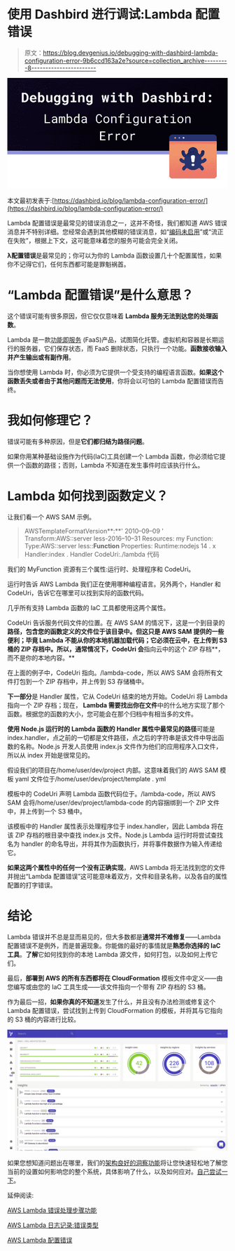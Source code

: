 # 使用 Dashbird 进行调试:Lambda 配置错误

> 原文：<https://blog.devgenius.io/debugging-with-dashbird-lambda-configuration-error-9b6ccd163a2e?source=collection_archive---------8----------------------->

![](img/922fa20b41f1e71ac488ba9c023a8f67.png)

本文最初发表于:[https://dashbird.io/blog/lambda-configuration-error/](https://dashbird.io/blog/lambda-configuration-error/)

Lambda 配置错误是最常见的错误消息之一，这并不奇怪，我们都知道 AWS 错误消息并不特别详细。您经常会遇到其他模糊的错误消息，如“[编码未启用](https://dashbird.io/blog/api-gateway-encoding-not-enabled/)”或“流正在失败”，根据上下文，这可能意味着您的服务可能会完全关闭。

**λ配置错误**是最常见的；你可以为你的 Lambda 函数设置几十个配置属性，如果你不记得它们，任何东西都可能是罪魁祸首。

# “Lambda 配置错误”是什么意思？

这个错误可能有很多原因，但它仅仅意味着 **Lambda 服务无法到达您的处理函数**。

Lambda 是一款[功能即服务](https://dashbird.io/blog/what-is-faas-function-as-a-service/) (FaaS)产品，试图简化托管。虚拟机和容器是长期运行的服务器，它们保存状态，而 FaaS 删除状态，只执行一个功能。**函数接收输入并产生输出或有副作用**。

当你想使用 Lambda 时，你必须为它提供一个受支持的编程语言函数。**如果这个函数丢失或者由于其他问题而无法使用**，你将会以可怕的 Lambda 配置错误而告终。

# 我如何修理它？

错误可能有多种原因，但是**它们都归结为路径问题**。

如果你用某种基础设施作为代码(IaC)工具创建一个 Lambda 函数，你必须给它提供一个函数的路径；否则，Lambda 不知道在发生事件时应该执行什么。

# Lambda 如何找到函数定义？

让我们看一个 AWS SAM 示例。

> AWSTemplateFormatVersion**:**' 2010–09–09 '
> Transform:AWS::server less-2016–10–31
> Resources:
> my Function:
> Type:AWS::server less::**Function** Properties:
> Runtime:nodejs 14 . x
> Handler:index . Handler
> CodeUri:./lambda 代码

我们的 MyFunction 资源有三个属性:运行时、处理程序和 CodeUri。

运行时告诉 AWS Lambda 我们正在使用哪种编程语言。另外两个，Handler 和 CodeUri，告诉它在哪里可以找到实际的函数代码。

几乎所有支持 Lambda 函数的 IaC 工具都使用这两个属性。

CodeUri 告诉服务代码文件的位置。在 AWS SAM 的情况下，这是一个到目录的**路径，包含您的函数定义的文件位于该目录中。但这只是 AWS SAM 提供的一些便利；毕竟 Lambda 不能从你的本地机器加载代码；**它必须在云中，在上传到 S3 桶的 ZIP 存档中**。所以，通常情况下，CodeUri 会**指向云中的这个 ZIP 存档**，而不是你的本地内容。**

在上面的例子中，CodeUri 指向。/lambda-code，所以 AWS SAM 会将所有文件打包到一个 ZIP 存档中，并上传到 S3 存储桶中。

**下一部分**是 Handler 属性，它从 CodeUri 结束的地方开始。CodeUri 将 Lambda 指向一个 ZIP 存档；现在， **Lambda 需要找出你在文件**中的什么地方实现了那个函数。根据您的函数的大小，您可能会在那个归档中有相当多的文件。

**使用 Node.js 运行时的 Lambda 函数的 Handler 属性中最常见的路径**可能是 index.handler，点之前的一切都是文件路径，点之后的字符串是该文件中导出函数的名称。Node.js 开发人员使用 index.js 文件作为他们的应用程序入口文件，所以从 index 开始是很常见的。

假设我们的项目在/home/user/dev/project 内部。这意味着我们的 AWS SAM 模板 yaml 文件位于/home/user/dev/project/template . yml

模板中的 CodeUri 声明 Lambda 函数代码位于。/lambda-code，所以 AWS SAM 会将/home/user/dev/project/lambda-code 的内容捆绑到一个 ZIP 文件中，并上传到一个 S3 桶中。

该模板中的 Handler 属性表示处理程序位于 index.handler，因此 Lambda 将在该 ZIP 存档的根目录中查找 index.js 文件。Node.js Lambda 运行时将尝试查找名为 handler 的命名导出，并将其作为函数执行，并将事件数据作为输入传递给它。

**如果这两个属性中的任何一个没有正确实现**，AWS Lambda 将无法找到您的文件并抛出“Lambda 配置错误”这可能意味着双方，文件和目录名称，以及各自的属性配置的打字错误。

# 结论

Lambda 错误并不总是显而易见的，但大多数都是**通常并不难修复**——Lambda 配置错误不是例外，而是普遍现象。你能做的最好的事情就是**熟悉你选择的 IaC 工具**。**了解**它如何找到你的本地 Lambda 源文件，如何打包，以及如何上传它们。

最后，**部署到 AWS 的所有东西都将在 CloudFormation** 模板文件中定义——由您编写或由您的 IaC 工具生成——该文件指向一个带有 ZIP 存档的 S3 桶。

作为最后一招，**如果你真的不知道**发生了什么，并且没有办法检测或修复这个 Lambda 配置错误，尝试找到上传到 CloudFormation 的模板，并将其与它指向的 S3 桶的内容进行比较。

![](img/6c17ba237ed629535e80ca3bab633ba8.png)

如果您想知道问题出在哪里，我们的[架构良好的洞察功能](https://dashbird.io/blog/introducing-well-architected-insights/)将让您快速轻松地了解您当前的设置如何影响您的整个系统，具体影响了什么，以及如何应对。[自己尝试一下](https://dashbird.io/)。

延伸阅读:

[AWS Lambda 错误处理步骤功能](https://dashbird.io/blog/aws-lambda-error-handling-step-functions/)

[AWS Lambda 日志记录:错误类型](https://dashbird.io/knowledge-base/logging/lambda-invocation-function-and-runtime-errors/)

[AWS Lambda 配置错误](https://dashbird.io/event-library/aws-lambda/aws-lambda-configuration-error/)